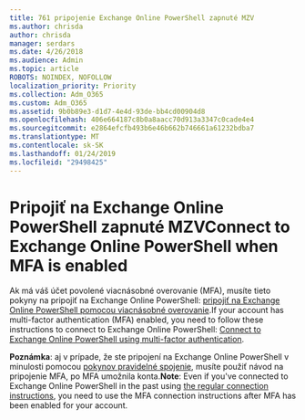 ```yaml
---
title: 761 pripojenie Exchange Online PowerShell zapnuté MZV
ms.author: chrisda
author: chrisda
manager: serdars
ms.date: 4/26/2018
ms.audience: Admin
ms.topic: article
ROBOTS: NOINDEX, NOFOLLOW
localization_priority: Priority
ms.collection: Adm_O365
ms.custom: Adm_O365
ms.assetid: 9b0b89e3-d1d7-4e4d-93de-bb4cd00904d8
ms.openlocfilehash: 406e664187c8b0a8aacc70d913a3347c0cade4e4
ms.sourcegitcommit: e2864efcfb493b6e46b662b746661a61232bdba7
ms.translationtype: MT
ms.contentlocale: sk-SK
ms.lasthandoff: 01/24/2019
ms.locfileid: "29498425"
---
```

# <a name="connect-to-exchange-online-powershell-when-mfa-is-enabled"></a><span data-ttu-id="b3680-102">Pripojiť na Exchange Online PowerShell zapnuté MZV</span><span class="sxs-lookup"><span data-stu-id="b3680-102">Connect to Exchange Online PowerShell when MFA is enabled</span></span>

<span data-ttu-id="b3680-103">Ak má váš účet povolené viacnásobné overovanie (MFA), musíte tieto pokyny na pripojiť na Exchange Online PowerShell: [pripojiť na Exchange Online PowerShell pomocou viacnásobné overovanie](https://docs.microsoft.com/powershell/exchange/exchange-online/connect-to-exchange-online-powershell/mfa-connect-to-exchange-online-powershell).</span><span class="sxs-lookup"><span data-stu-id="b3680-103">If your account has multi-factor authentication (MFA) enabled, you need to follow these instructions to connect to Exchange Online PowerShell: [Connect to Exchange Online PowerShell using multi-factor authentication](https://docs.microsoft.com/powershell/exchange/exchange-online/connect-to-exchange-online-powershell/mfa-connect-to-exchange-online-powershell).</span></span>
  
 <span data-ttu-id="b3680-104">**Poznámka**: aj v prípade, že ste pripojení na Exchange Online PowerShell v minulosti pomocou [pokynov pravidelné spojenie](https://docs.microsoft.com/powershell/exchange/exchange-online/connect-to-exchange-online-powershell/connect-to-exchange-online-powershell), musíte použiť návod na pripojenie MFA, po MFA umožnila konta.</span><span class="sxs-lookup"><span data-stu-id="b3680-104">**Note**: Even if you've connected to Exchange Online PowerShell in the past using [the regular connection instructions](https://docs.microsoft.com/powershell/exchange/exchange-online/connect-to-exchange-online-powershell/connect-to-exchange-online-powershell), you need to use the MFA connection instructions after MFA has been enabled for your account.</span></span>
  

